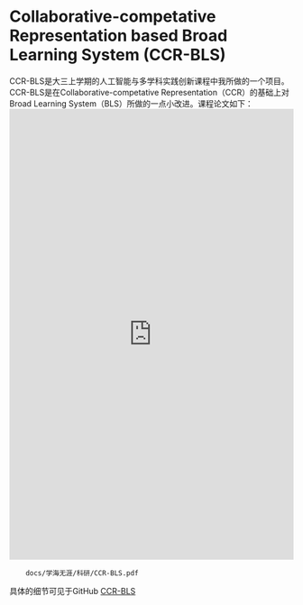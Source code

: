 # Collaborative-competative Representation based Broad Learning System (CCR-BLS)

CCR-BLS是大三上学期的人工智能与多学科实践创新课程中我所做的一个项目。    
CCR-BLS是在Collaborative-competative Representation（CCR）的基础上对Broad Learning System（BLS）所做的一点小改进。课程论文如下：  
<embed src="https://mozilla.github.io/pdf.js/web/viewer.html?file=/docs/CCR-BLS.pdf" height=800px; width=100%>
```pdf
	docs/学海无涯/科研/CCR-BLS.pdf
```
具体的细节可见于GitHub
[CCR-BLS](https://github.com/WuGuangHeng/CCR_BLS)  
